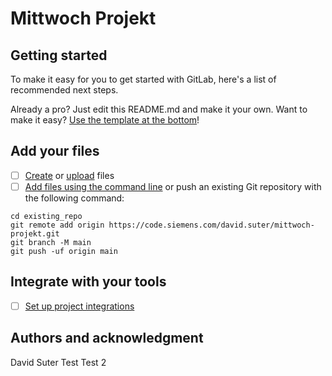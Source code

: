 # Mittwoch Projekt

## Getting started

To make it easy for you to get started with GitLab, here's a list of recommended next steps.

Already a pro? Just edit this README.md and make it your own. Want to make it easy? [Use the template at the bottom](#editing-this-readme)!

## Add your files

- [ ] [Create](https://docs.gitlab.com/ee/user/project/repository/web_editor.html#create-a-file) or [upload](https://docs.gitlab.com/ee/user/project/repository/web_editor.html#upload-a-file) files
- [ ] [Add files using the command line](https://docs.gitlab.com/ee/gitlab-basics/add-file.html#add-a-file-using-the-command-line) or push an existing Git repository with the following command:

```
cd existing_repo
git remote add origin https://code.siemens.com/david.suter/mittwoch-projekt.git
git branch -M main
git push -uf origin main
```

## Integrate with your tools

- [ ] [Set up project integrations](https://code.siemens.com/david.suter/mittwoch-projekt/-/settings/integrations)


## Authors and acknowledgment
David Suter
Test
Test 2